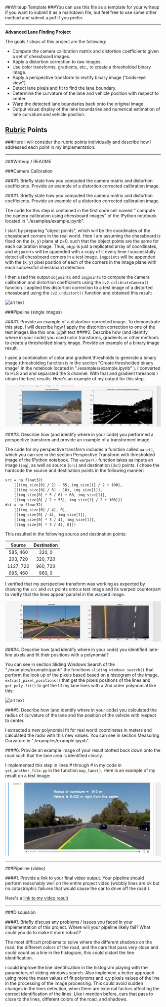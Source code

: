 ##Writeup Template
###You can use this file as a template for your writeup if you want to submit it as a markdown file, but feel free to use some other method and submit a pdf if you prefer.

---

**Advanced Lane Finding Project**

The goals / steps of this project are the following:

* Compute the camera calibration matrix and distortion coefficients given a set of chessboard images.
* Apply a distortion correction to raw images.
* Use color transforms, gradients, etc., to create a thresholded binary image.
* Apply a perspective transform to rectify binary image ("birds-eye view").
* Detect lane pixels and fit to find the lane boundary.
* Determine the curvature of the lane and vehicle position with respect to center.
* Warp the detected lane boundaries back onto the original image.
* Output visual display of the lane boundaries and numerical estimation of lane curvature and vehicle position.

[//]: # (Image References)

[image0]: ./images/undistort_output.jpg "Undistorted chess"
[image1]: ./images/undistort_example.jpg "Undistorted"
[image2]: ./images/combined_binary_example.jpg "Combined Binary"
[image3]: ./images/sliding_windows.jpg "Binary Example"
[image4]: ./images/warped_example.jpg "Warp Example"
[image5]: ./images/final_result.jpg "Final Result"
[video1]: ./output.mp4 "Video"

## [Rubric](https://review.udacity.com/#!/rubrics/571/view) Points
###Here I will consider the rubric points individually and describe how I addressed each point in my implementation.  

---
###Writeup / README

###Camera Calibration

####1. Briefly state how you computed the camera matrix and distortion coefficients. Provide an example of a distortion corrected calibration image.

####1. Briefly state how you computed the camera matrix and distortion coefficients. Provide an example of a distortion corrected calibration image.

The code for this step is contained in the first code cell named " compute the camera calibration using chessboard images" of the IPython notebook located in "./examples/example.ipynb".  

I start by preparing "object points", which will be the coordinates of the chessboard corners in the real world. Here I am assuming the chessboard is fixed on the (x, y) plane at z=0, such that the object points are the same for each calibration image.  Thus, `objp` is just a replicated array of coordinates, and `objpoints` will be appended with a copy of it every time I successfully detect all chessboard corners in a test image.  `imgpoints` will be appended with the (x, y) pixel position of each of the corners in the image plane with each successful chessboard detection.  

I then used the output `objpoints` and `imgpoints` to compute the camera calibration and distortion coefficients using the `cv2.calibrateCamera()` function.  I applied this distortion correction to a test image of a distorted chessboard using the `cv2.undistort()` function and obtained this result: 

![alt text][image0]


###Pipeline (single images)

####1. Provide an example of a distortion-corrected image.
To demonstrate this step, I will describe how I apply the distortion correction to one of the test images like this one:
![alt text][image1]
####2. Describe how (and identify where in your code) you used color transforms, gradients or other methods to create a thresholded binary image.  Provide an example of a binary image result.

I used a combination of color and gradient thresholds to generate a binary image (thresholding function is in the section "Create thresholded binary image" in the notebook located in "./examples/example.ipynb" ). I converted to HLS and and separated the S channel. With that and gradient threshold i obtain the best results. Here's an example of my output for this step.  

![alt text][image2]

####3. Describe how (and identify where in your code) you performed a perspective transform and provide an example of a transformed image.

The code for my perspective transform includes a function called `warp()`, which you can see in the section Perspective Transform with thresholded image of the IPython notebook.  The `warper()` function takes as inputs an image (`img`), as well as source (`src`) and destination (`dst`) points.  I chose the hardcode the source and destination points in the following manner:

```
src = np.float32(
    [[(img_size[0] / 2) - 55, img_size[1] / 2 + 100],
    [((img_size[0] / 6) - 10), img_size[1]],
    [(img_size[0] * 5 / 6) + 60, img_size[1]],
    [(img_size[0] / 2 + 55), img_size[1] / 2 + 100]])
dst = np.float32(
    [[(img_size[0] / 4), 0],
    [(img_size[0] / 4), img_size[1]],
    [(img_size[0] * 3 / 4), img_size[1]],
    [(img_size[0] * 3 / 4), 0]])

```
This resulted in the following source and destination points:

| Source        | Destination   | 
|:-------------:|:-------------:| 
| 585, 460      | 320, 0        | 
| 203, 720      | 320, 720      |
| 1127, 720     | 960, 720      |
| 695, 460      | 960, 0        |

I verified that my perspective transform was working as expected by drawing the `src` and `dst` points onto a test image and its warped counterpart to verify that the lines appear parallel in the warped image.

![alt text][image4]

####4. Describe how (and identify where in your code) you identified lane-line pixels and fit their positions with a polynomial?

You can see in section Sliding Windows Search of the "./examples/example.ipynb"  the functions `sliding_windows_search()` that perform the look up of the pixels based based on a histogram of the image, `extract_pixel_positions()` that get the pixels positions of the lines and `get_poly_fit()` to get the fit my lane lines with a 2nd order polynomial like this:

![alt text][image3]

####5. Describe how (and identify where in your code) you calculated the radius of curvature of the lane and the position of the vehicle with respect to center.

I extracted a new polynomial fit for real world coordinates in meters and calculated the radio with this new values.  You can see in section Measuring Curvature in "./examples/example.ipynb".

####6. Provide an example image of your result plotted back down onto the road such that the lane area is identified clearly.

I implemented this step in lines # through # in my code in `yet_another_file.py` in the function `map_lane()`.  Here is an example of my result on a test image:

![alt text][image5]

---

###Pipeline (video)

####1. Provide a link to your final video output.  Your pipeline should perform reasonably well on the entire project video (wobbly lines are ok but no catastrophic failures that would cause the car to drive off the road!).

Here's a [link to my video result](./output.mp4)

---

###Discussion

####1. Briefly discuss any problems / issues you faced in your implementation of this project.  Where will your pipeline likely fail?  What could you do to make it more robust?

The most difficult problems to solve where the different shadows on the road, the different colors of the road, and the cars that pass very close and could count as a line in the histogram, this could distort the line identification.

i could improve the line identification in the histogram playing with the parameters of sliding windows search. Also implement a better approach using more the mean values of fit polynoms and x,y pixels values of the line in the processing of the image processing. This could avoid sudden changes in the lines detection, when there are external factors affecting the correct identification of the lines. Like i mention before, cars that pass to close to the lines, different colors of the road, and shadows.
 



